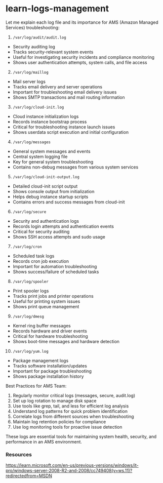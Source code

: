 # learn-logs-management
Let me explain each log file and its importance for AMS (Amazon Managed Services) troubleshooting:

1. `/var/log/audit/audit.log`
- Security auditing log
- Tracks security-relevant system events
- Useful for investigating security incidents and compliance monitoring
- Shows user authentication attempts, system calls, and file access

2. `/var/log/maillog`
- Mail server logs
- Tracks email delivery and server operations
- Important for troubleshooting email delivery issues
- Shows SMTP transactions and mail routing information

3. `/var/log/cloud-init.log`
- Cloud instance initialization logs
- Records instance bootstrap process
- Critical for troubleshooting instance launch issues
- Shows userdata script execution and initial configuration

4. `/var/log/messages`
- General system messages and events
- Central system logging file
- Key for general system troubleshooting
- Contains non-debug messages from various system services

5. `/var/log/cloud-init-output.log`
- Detailed cloud-init script output
- Shows console output from initialization
- Helps debug instance startup scripts
- Contains errors and success messages from cloud-init

6. `/var/log/secure`
- Security and authentication logs
- Records login attempts and authentication events
- Critical for security auditing
- Shows SSH access attempts and sudo usage

7. `/var/log/cron`
- Scheduled task logs
- Records cron job execution
- Important for automation troubleshooting
- Shows success/failure of scheduled tasks

8. `/var/log/spooler`
- Print spooler logs
- Tracks print jobs and printer operations
- Useful for printing system issues
- Shows print queue management

9. `/var/log/dmesg`
- Kernel ring buffer messages
- Records hardware and driver events
- Critical for hardware troubleshooting
- Shows boot-time messages and hardware detection

10. `/var/log/yum.log`
- Package management logs
- Tracks software installation/updates
- Important for package troubleshooting
- Shows package installation history

Best Practices for AMS Team:
1. Regularly monitor critical logs (messages, secure, audit.log)
2. Set up log rotation to manage disk space
3. Use tools like grep, tail, and less for efficient log analysis
4. Understand log patterns for quick problem identification
5. Correlate logs from different sources when troubleshooting
6. Maintain log retention policies for compliance
7. Use log monitoring tools for proactive issue detection

These logs are essential tools for maintaining system health, security, and performance in an AMS environment.

### Resources
https://learn.microsoft.com/en-us/previous-versions/windows/it-pro/windows-server-2008-R2-and-2008/cc749408(v=ws.11)?redirectedfrom=MSDN
